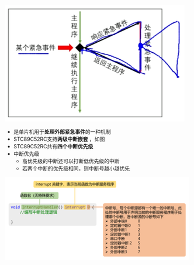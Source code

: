 
![](../photo/Pasted%20image%2020250815172223.png)
- 是单片机用于**处理外部紧急事件**的一种机制
- STC89C52RC支持**两级中断嵌套** ，如图
- STC89C52RC共有**四个中断优先级**
- 中断优先级
	- 高优先级的中断还可以打断低优先级的中断
	- 若两个中断的优先级相同，则中断号越小越优先

![](../photo/Pasted%20image%2020250815172840.png)

